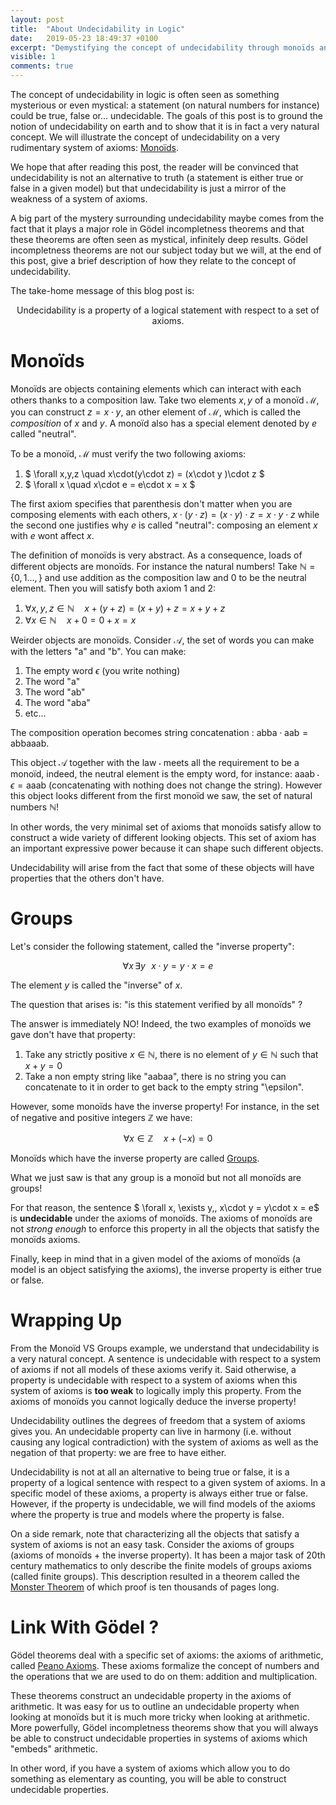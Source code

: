 ```yaml
---
layout: post
title:  "About Undecidability in Logic"
date:   2019-05-23 18:49:37 +0100
excerpt: "Demystifying the concept of undecidability through monoïds and groups."
visible: 1
comments: true
---
```


The concept of undecidability in logic is often seen as something mysterious or even mystical: a statement (on natural numbers for instance) could be true, false or... undecidable. The goals of this post is to ground the notion of undecidability on earth and to show that it is in fact a very natural concept. We will illustrate the concept of undecidability on a very rudimentary system of axioms: [Monoïds](https://en.wikipedia.org/wiki/Monoid).

We hope that after reading this post, the reader will be convinced that undecidability is not an alternative to truth (a statement is either true or false in a given model) but that undecidability is just a mirror of the weakness of a system of axioms.

A big part of the mystery surrounding undecidability maybe comes from the fact that it plays a major role in Gödel incompletness theorems and that these theorems are often seen as mystical, infinitely deep results. Gödel incompletness theorems are not our subject today but we will, at the end of this post, give a brief description of how they relate to the concept of undecidability.

The take-home message of this blog post is:

<p style="text-align: center;">
Undecidability is a property of a logical statement with respect to a set of axioms. 
</p>

# Monoïds

Monoïds are objects containing elements which can interact with each others thanks to a composition law. Take two elements $x,y$ of a monoïd $\mathcal{M}$, you can construct $z=x\cdot y$, an other element of $\mathcal{M}$, which is called the *composition* of $x$ and $y$. A monoïd also has a special element denoted by $e$ called "neutral". 

To be a monoïd, $\mathcal{M}$ must verify the two following axioms:

1. $ \forall x,y,z \quad x\cdot(y\cdot z) = (x\cdot y )\cdot z $
2. $ \forall x \quad x\cdot e = e\cdot x = x $

The first axiom specifies that parenthesis don't matter when you are composing elements with each others, $x\cdot(y\cdot z) = (x\cdot y )\cdot z = x\cdot y \cdot z$ while the second one justifies why $e$ is called "neutral": composing an element $x$ with $e$ wont affect $x$.

The definition of monoïds is very abstract. As a consequence, loads of different objects are monoïds. For instance the natural numbers! Take $\mathbb{N}=\{0,1\dots,\}$ and use addition as the composition law and 0 to be the neutral element. Then you will satisfy both axiom 1 and 2:

1. $\forall x,y,z \in \mathbb{N} \quad x+(y+z) = (x+y)+z = x + y + z$
2. $\forall x \in \mathbb{N} \quad x + 0 = 0 + x = x$

Weirder objects are monoïds. Consider $\mathcal{A}$, the set of words you can make with the letters "a" and "b". You can make:

1. The empty word $\epsilon$ (you write nothing)
2. The word "a"
3. The word "ab"
4. The word "aba"
5. etc...

The composition operation becomes string concatenation : $\text{abba}\cdot \text{aab} = \text{abbaaab}$.

This object $\mathcal{A}$ together with the law $\cdot$ meets all the requirement to be a monoïd, indeed, the neutral element is the empty word, for instance: $\text{aaab}\cdot \epsilon = \text{aaab}$ (concatenating with nothing does not change the string). However this object looks different from the first monoïd we saw, the set of natural numbers $\mathbb{N}$!

In other words, the very minimal set of axioms that monoïds satisfy allow to construct a wide variety of different looking objects. This set of axiom has an important expressive power because it can shape such different objects.

Undecidability will arise from the fact that some of these objects will have properties that the others don't have.

# Groups

Let's consider the following statement, called the "inverse property":

$$ \forall x\, \exists y\,\,\,\, x\cdot y = y\cdot x = e$$

The element $y$ is called the "inverse" of $x$.

The question that arises is: "is this statement verified by all monoïds" ?

The answer is immediately NO! Indeed, the two examples of monoïds we gave don't have that property:

1. Take any strictly positive $x\in\mathbb{N}$, there is no element of $y\in\mathbb{N}$ such that $x+y=0$
2. Take a non empty string like "aabaa", there is no string you can concatenate to it in order to get back to the empty string "\epsilon".

However, some monoïds have the inverse property! For instance, in the set of negative and positive integers $\mathbb{Z}$ we have:

$$ \forall x \in \mathbb{Z} \quad x + (-x) = 0 $$

Monoïds which have the inverse property are called [Groups](https://en.wikipedia.org/wiki/Group_(mathematics)).

What we just saw is that any group is a monoïd but not all monoïds are groups!

For that reason, the sentence $ \forall x\, \exists y\,\, x\cdot y = y\cdot x = e$ is **undecidable** under the axioms of monoïds. The axioms of monoïds are not *strong enough* to enforce this property in all the objects that satisfy the monoïds axioms.

Finally, keep in mind that in a given model of the axioms of monoïds (a model is an object satisfying the axioms), the inverse property is either true or false.

# Wrapping Up

From the Monoïd VS Groups example, we understand that undecidability is a very natural concept. A sentence is undecidable with respect to a system of axioms if not all models of these axioms verify it. Said otherwise, a property is undecidable with respect to a system of axioms when this system of axioms is **too weak** to logically imply this property. From the axioms of monoïds you cannot logically deduce the inverse property!

Undecidability outlines the degrees of freedom that a system of axioms gives you. An undecidable property can live in harmony (i.e. without causing any logical contradiction) with the system of axioms as well as the negation of that property: we are free to have either.

Undecidability is not at all an alternative to being true or false, it is a property of a logical sentence with respect to a given system of axioms. In a specific model of these axioms, a property is always either true or false. However, if the property is undecidable, we will find models of the axioms where the property is true and models where the property is false.

On a side remark, note that characterizing all the objects that satisfy a system of axioms is not an easy task. Consider the axioms of groups (axioms of monoïds + the inverse property). It has been a major task of 20th century mathematics to only describe the finite models of groups axioms (called finite groups). This description resulted in a theorem called the [Monster Theorem](https://en.wikipedia.org/wiki/Classification_of_finite_simple_groups) of which proof is ten thousands of pages long.

# Link With Gödel ?

Gödel theorems deal with a specific set of axioms: the axioms of arithmetic, called [Peano Axioms](https://en.wikipedia.org/wiki/Peano_axioms). These axioms formalize the concept of numbers and the operations that we are used to do on them: addition and multiplication.

These theorems construct an undecidable property in the axioms of arithmetic. It was easy for us to outline an undecidable property when looking at monoïds but it is much more tricky when looking at arithmetic. More powerfully, Gödel incompletness theorems show that you will always be able to construct undecidable properties in systems of axioms which "embeds" arithmetic.

In other word, if you have a system of axioms which allow you to do something as elementary as counting, you will be able to construct undecidable properties. 